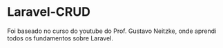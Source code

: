 # Laravel-CRUD
Foi baseado no curso do youtube do Prof. Gustavo Neitzke, onde aprendi todos os fundamentos sobre Laravel.
